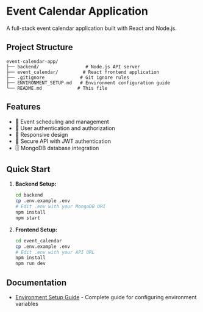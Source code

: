 # Event Calendar Application

A full-stack event calendar application built with React and Node.js.

## Project Structure

```
event-calendar-app/
├── backend/                 # Node.js API server
├── event_calendar/         # React frontend application
├── .gitignore             # Git ignore rules
├── ENVIRONMENT_SETUP.md   # Environment configuration guide
└── README.md             # This file
```

## Features

- 📅 Event scheduling and management
- 👤 User authentication and authorization
- 📱 Responsive design
- 🔐 Secure API with JWT authentication
- 🗄️ MongoDB database integration

## Quick Start

1. **Backend Setup:**
   ```bash
   cd backend
   cp .env.example .env
   # Edit .env with your MongoDB URI
   npm install
   npm start
   ```

2. **Frontend Setup:**
   ```bash
   cd event_calendar
   cp .env.example .env
   # Edit .env with your API URL
   npm install
   npm run dev
   ```

## Documentation

- [Environment Setup Guide](ENVIRONMENT_SETUP.md) - Complete guide for configuring environment variables